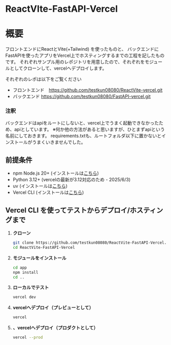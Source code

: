 # ReactVIte-FastAPI-Vercel

# 概要
フロントエンドにReactとVite(+Tailwind) を使ったものと、
バックエンドにFastAPIを使ったアプリをVercel上でホスティングするまでの工程を記したものです。
それぞれサンプル用のレポジトリを用意したので、それぞれをモジュールとしてクローンして、vercelへデプロイします。

それぞれのレポは以下をご覧ください
- フロントエンド　https://github.com/testkun08080/ReactVite-vercel.git
- バックエンド https://github.com/testkun08080/FastAPI-vercel.git

### 注釈
バックエンドはapiをルートにしないと、vercel上でうまく起動できなかったため、apiとしています。
※何か他の方法があると思いますが、ひとまずapiという名前にしておきます。
requirements.txtも、ルートフォルダ以下に置かないとインストールがうまくいきませんでした。


## 前提条件
- npm Node.js 20+ (インストールは[こちら](https://nodejs.org/en/download/))
- Python 3.12+ (vercelの最新が3.12対応のため - 2025/6/3)
- uv (インストールは[こちら](https://docs.astral.sh/uv/getting-started/installation/))
- Vercel CLI (インストールは[こちら](https://vercel.com/docs/cli#installing-vercel-cli/))


## Vercel CLI を使ってテストからデプロイ/ホスティングまで

1. **クローン**
    ```bash
    git clone https://github.com/testkun08080/ReactVite-FastAPI-Vercel.git
    cd ReactVite-FastAPI-Vercel
   ```
2. **モジュールをインストール**
    ```bash
    cd app
    npm install
    cd ..
3. **ローカルでテスト**
    ```bash
    vercel dev
   ```
4. **vercelへデプロイ（プレビューとして）**
    ```bash
    vercel
   ```
5. **、vercelへデプロイ（プロダクトとして）**
    ```bash
    vercel --prod
   ```